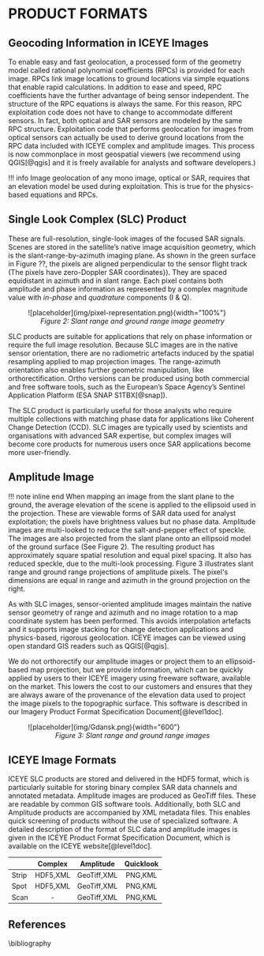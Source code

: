 # PRODUCT FORMATS
## Geocoding Information in ICEYE Images
To enable easy and fast geolocation, a processed form of the geometry model called rational polynomial coefficients (RPCs) is provided for each image. RPCs link image locations to ground locations via simple equations that enable rapid calculations. In
addition to ease and speed, RPC coefficients have the further advantage of being sensor independent. The structure of the RPC equations is always the same. For this reason, RPC exploitation code does not have to change to accommodate different sensors. In fact, both optical and SAR sensors are modeled by the same RPC structure. Exploitation code that performs geolocation for images from optical sensors can actually be used to derive ground locations from the RPC data included with ICEYE complex and amplitude images. This process is now commonplace in most geospatial viewers (we recommend using QGIS[@qgis] and it is freely available for analysts and software developers.)

!!! info
    Image geolocation of any mono image, optical or SAR, requires that an elevation model be used during exploitation. This is true for the physics-based equations and RPCs. 


## Single Look Complex (SLC) Product
These are full-resolution, single-look images of the focused SAR signals. Scenes are stored in the satellite’s native image acquisition geometry, which is the slant-range-by-azimuth imaging plane. As shown in the green surface in Figure ??, the pixels are aligned perpendicular to the sensor flight track (The pixels have zero-Doppler SAR coordinates}). They are spaced equidistant in azimuth and in slant range. Each pixel contains both amplitude and phase information as represented by a complex magnitude value with *in-phase* and *quadrature* components (I & Q).

<figure markdown>
![placeholder](img/pixel-representation.png){width="100%"}
<figcaption align = "center"><em>Figure 2: Slant range and ground range image geometry</em></figcaption>
</figure>

SLC products are suitable for applications that rely on phase information or require the full image resolution. Because SLC images are in the native sensor orientation, there are no radiometric artefacts induced by the spatial resampling applied to map projection images. The range-azimuth orientation also enables further geometric manipulation, like orthorectification. Ortho versions can be produced using both commercial and free software tools, such as the European’s Space Agency’s Sentinel Application Platform (ESA SNAP S1TBX[@snap]).

The SLC product is particularly useful for those analysts who require multiple collections with matching phase data for applications like Coherent Change Detection (CCD). SLC images are typically used by scientists and organisations with advanced SAR expertise,
but complex images will become core products for numerous users once SAR
applications become more user-friendly.

## Amplitude Image
!!! note inline end
    When mapping an image from the slant plane to the ground, the average elevation of the scene is applied to the ellipsoid used in the projection.
These are viewable forms of SAR data used for analyst exploitation; the pixels have brightness values but no phase data. Amplitude images are multi-looked to reduce the salt-and-pepper effect of speckle. The images are also projected from the slant plane onto an ellipsoid model of the ground surface (See Figure 2). The resulting product has approximately square spatial resolution and equal pixel spacing. It also has reduced speckle, due to the multi-look processing. Figure 3 illustrates slant range and ground range projections of amplitude pixels. The pixel's dimensions are equal in range and azimuth in the ground projection on the right.

As with SLC images, sensor-oriented amplitude images maintain the native sensor geometry of range and azimuth and no image rotation to a map coordinate system has been performed. This avoids interpolation artefacts and it supports image stacking for change detection applications and physics-based, rigorous geolocation. ICEYE images can be viewed using open standard GIS readers such as QGIS[@qgis]. 

We do not orthorectify our amplitude images or project them to an ellipsoid-based map projection, but we provide information, which can be quickly applied by users to their ICEYE imagery using freeware software, available on the market. This lowers the cost to our customers and ensures that they are always aware of the provenance of the elevation data used to project the image pixels to the topographic surface. This software is described in our Imagery Product Format Specification Document[@level1doc].

<!-- ### General Compensated Phase History Data}
This is a data format that contains raw pulse information and all the required ancillary data to make a SAR image from an ICEYE collection. It is not an image product and it needs a SAR Image Formation Processor (IFP) to convert the GCPHD into an image. To assist in integrating our GCPHD format into your existing SAR IFP or, just to learn a bit more about how SAR signal processing works, we provide a very simple python-based SAR Processor with out GCPHD Documentation {\color{LIGHTPURPLE}\cite{}}. -->


<figure markdown>
![placeholder](img/Gdansk.png){width="600"}
<figcaption align = "center"><em>Figure 3: Slant range and ground range images</em></figcaption>
</figure>


## ICEYE Image Formats
ICEYE SLC products are stored and delivered in the HDF5 format, which is particularly suitable for storing binary complex SAR data channels and annotated metadata. Amplitude images are produced as GeoTiff files. These are readable by common GIS software tools. Additionally, both SLC and Amplitude products are accompanied by XML metadata files. This enables quick screening of products without the use of specialized software.
A detailed description of the format of SLC data and amplitude images is given in the ICEYE Product Format Specification Document, which is available on the ICEYE website[@level1doc].

| | Complex | Amplitude | Quicklook |
|--|:--------:|:-----------:|:-----------:|
| Strip | HDF5,XML | GeoTiff,XML | PNG,KML |
| Spot | HDF5,XML | GeoTiff,XML | PNG,KML |
| Scan | - | GeoTiff,XML | PNG,KML|

## References
\bibliography
